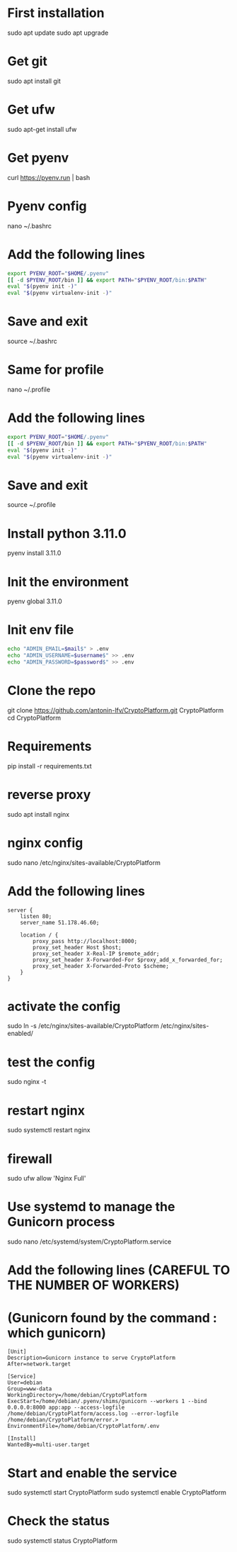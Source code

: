 # First installation
sudo apt update
sudo apt upgrade

# Get git
sudo apt install git

# Get ufw
sudo apt-get install ufw

# Get pyenv
curl https://pyenv.run | bash

# Pyenv config
nano ~/.bashrc
# Add the following lines
```bash
export PYENV_ROOT="$HOME/.pyenv"
[[ -d $PYENV_ROOT/bin ]] && export PATH="$PYENV_ROOT/bin:$PATH"
eval "$(pyenv init -)"
eval "$(pyenv virtualenv-init -)"
```
# Save and exit
source ~/.bashrc

# Same for profile
nano ~/.profile
# Add the following lines
```bash
export PYENV_ROOT="$HOME/.pyenv"
[[ -d $PYENV_ROOT/bin ]] && export PATH="$PYENV_ROOT/bin:$PATH"
eval "$(pyenv init -)"
eval "$(pyenv virtualenv-init -)"
```
# Save and exit
source ~/.profile

# Install python 3.11.0
pyenv install 3.11.0

# Init the environment
pyenv global 3.11.0

# Init env file
```bash
echo "ADMIN_EMAIL=$mail$" > .env
echo "ADMIN_USERNAME=$username$" >> .env
echo "ADMIN_PASSWORD=$password$" >> .env
```

# Clone the repo
git clone https://github.com/antonin-lfv/CryptoPlatform.git CryptoPlatform
cd CryptoPlatform

# Requirements
pip install -r requirements.txt

# reverse proxy
sudo apt install nginx

# nginx config
sudo nano /etc/nginx/sites-available/CryptoPlatform
# Add the following lines
```nginx
server {
    listen 80;
    server_name 51.178.46.60;

    location / {
        proxy_pass http://localhost:8000;
        proxy_set_header Host $host;
        proxy_set_header X-Real-IP $remote_addr;
        proxy_set_header X-Forwarded-For $proxy_add_x_forwarded_for;
        proxy_set_header X-Forwarded-Proto $scheme;
    }
}
```

# activate the config
sudo ln -s /etc/nginx/sites-available/CryptoPlatform /etc/nginx/sites-enabled/

# test the config
sudo nginx -t

# restart nginx
sudo systemctl restart nginx

# firewall
sudo ufw allow 'Nginx Full'

# Use systemd to manage the Gunicorn process
sudo nano /etc/systemd/system/CryptoPlatform.service
# Add the following lines (CAREFUL TO THE NUMBER OF WORKERS)
# (Gunicorn found by the command : which gunicorn)
```
[Unit]
Description=Gunicorn instance to serve CryptoPlatform
After=network.target

[Service]
User=debian
Group=www-data
WorkingDirectory=/home/debian/CryptoPlatform
ExecStart=/home/debian/.pyenv/shims/gunicorn --workers 1 --bind 0.0.0.0:8000 app:app --access-logfile /home/debian/CryptoPlatform/access.log --error-logfile /home/debian/CryptoPlatform/error.>
EnvironmentFile=/home/debian/CryptoPlatform/.env

[Install]
WantedBy=multi-user.target
```

# Start and enable the service
sudo systemctl start CryptoPlatform
sudo systemctl enable CryptoPlatform

# Check the status
sudo systemctl status CryptoPlatform